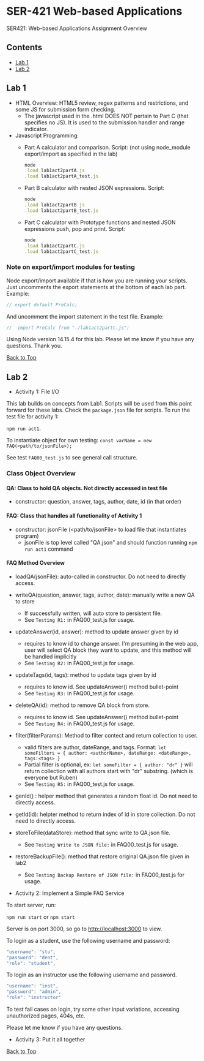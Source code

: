 # SER-421 Web-based Applications

SER421: Web-based Applications Assignment Overview

## Contents

- [Lab 1](#Lab-1)
- [Lab 2](#Lab-2)

## Lab 1

- HTML Overview: HTML5 review, regex patterns and restrictions, and some JS for submission form checking.
  - The javascript used in the .html DOES NOT pertain to Part C (that specifies no JS). It is used to the submission handler and range indicator.
- Javascript Programming:
  - Part A calculator and comparison.  Script: (not using node_module export/import as specified in the lab)

    ```javascript
    node
    .load lab1act2partA.js
    .load lab1act2partA_test.js  
    ```

  - Part B calculator with nested JSON expressions. Script:

    ```javascript
    node
    .load lab1act2partB.js
    .load lab1act2partB_test.js  
    ```

  - Part C calculator with Prototype functions and nested JSON expressions push, pop and print. Script:

    ```javascript
    node
    .load lab1act2partC.js
    .load lab1act2partC_test.js  
    ```

### Note on export/import modules for testing

Node export/import available if that is how you are running your scripts.  Just uncomments the export statements at the bottom of each lab part. Example:

```javascript
// export default PreCalc;
```

And uncomment the import statement in the test file. Example:

```javascript
//  import PreCalc from "./lab1act2partC.js";
```

Using Node version 14.15.4 for this lab.  Please let me know if you have any questions.  Thank you.

[Back to Top](#Contents)

## Lab 2

- Activity 1: File I/O

This lab builds on concepts from Lab1. Scripts will be used from this point forward for these labs.  Check the `package.json` file for scripts. To run the test file for activity 1:  

`npm run act1`.

To instantiate object for own testing: `const varName = new FAQ(<path/to/jsonFile>);`

See test `FAQ00_test.js` to see general call structure.

### Class Object Overview

#### QA:  Class to hold QA objects.  Not directly accessed in test file
  
- constructor:  question, answer, tags, author, date, id  (in that order)

#### FAQ: Class that handles all functionality of Activity 1

- constructor: jsonFile (<path/to/jsonFile> to load file that instantiates program)
  - jsonFile is top level called "QA.json" and should function running `npm run act1` command

#### FAQ Method Overview

- loadQA(jsonFile):  auto-called in constructor.  Do not need to directly access.
- writeQA(question, answer, tags, author, date):  manually write a new QA to store
  - If successfully written, will auto store to persistent file.
  - See `Testing R1:` in FAQ00_test.js for usage.
- updateAnswer(id, answer): method to update answer given by id
  - requires to know id to change answer.  I'm presuming in the web app,    user will select QA block they want to update, and this method will be handled implicitly
  - See `Testing R2:` in FAQ00_test.js for usage.
- updateTags(id, tags): method to update tags given by id
  - requires to know id.  See updateAnswer() method bullet-point
  - See `Testing R3:` in FAQ00_test.js for usage.
- deleteQA(id): method to remove QA block from store.
  - requires to know id.  See updateAnswer() method bullet-point
  - See `Testing R4:` in FAQ00_test.js for usage.
- filter(filterParams): Method to filter contect and return collection to user.
  - valid filters are author, dateRange, and tags. Format:
  `let someFilters = { author: <authorName>, dateRange: <dateRange>, tags:<tags> }`
  - Partial filter is optional, ex: `let someFilter = { author: "dr" }` will return collection with all authors start with "dr" substring. (which is everyone but Ruben)
  - See `Testing R5:` in FAQ00_test.js for usage.
- genId() : helper method that generates a random float id.  Do not need to directly access.
- getId(id): helpter method to return index of id in store collection. Do not need to directly access.
- storeToFile(dataStore): method that sync write to QA.json file.
  - See `Testing Write to JSON file:` in FAQ00_test.js for usage.
- restoreBackupFile():  method that restore original QA.json file given in lab2
  - See `Testing Backup Restore of JSON file:` in FAQ00_test.js for usage.

- Activity 2: Implement a Simple FAQ Service

To start server, run:

`npm run start` or `npm start`

Server is on port 3000, so go to <http://localhost:3000> to view.

To login as a student, use the following username and password:

```javascript
"username": "stu",
"password": "dent",
"role": "student",
```

To login as an instructor use the following username and password.

```javascript
"username": "inst",
"password": "admin",
"role": "instructor"
```

To test fail cases on login, try some other input variations, accessing  unauthorized pages, 404s, etc.

Please let me know if you have any questions.



- Activity 3: Put it all together

[Back to Top](#Contents)
